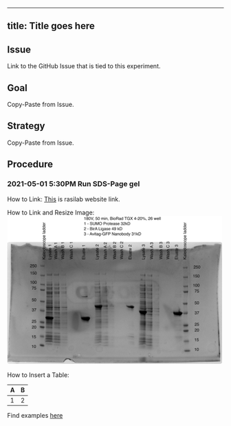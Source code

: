 ---
title: Title goes here
----

## Issue

Link to the GitHub Issue that is tied to this experiment.

## Goal

Copy-Paste from Issue.

## Strategy

Copy-Paste from Issue.

## Procedure

### 2021-05-01 5:30PM Run SDS-Page gel

How to Link:
[This](http://rasilab.org) is rasilab website link.

How to Link and Resize Image: 
<img src="./img/YYYY-MM-DD_ISSUENUMBER_example_image.jpg" width=500px>

How to Insert a Table:

| A    | B   |
| ---- | --- |
| 1    | 2   |

Find examples [here](https://github.com/rasilab/github_demo/tree/main/experiments/kchen)
